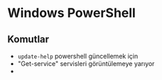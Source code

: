 # Windows PowerShell

## Komutlar

- `update-help` powershell güncellemek için
-  "Get-service" servisleri görüntülemeye yarıyor
-  
